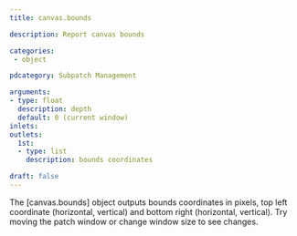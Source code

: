 ```yaml
---
title: canvas.bounds

description: Report canvas bounds

categories:
 - object

pdcategory: Subpatch Management

arguments:
- type: float
  description: depth
  default: 0 (current window)
inlets:
outlets:
  1st:
  - type: list
    description: bounds coordinates

draft: false
---
```


The [canvas.bounds] object outputs bounds coordinates in pixels, top left coordinate (horizontal, vertical) and bottom right (horizontal, vertical). Try moving the patch window or change window size to see changes.